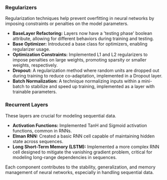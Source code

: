 ### Regularizers
Regularization techniques help prevent overfitting in neural networks by imposing constraints or penalties on the model parameters.
- **BaseLayer Refactoring:** Layers now have a 'testing phase' boolean attribute, allowing for different behaviors during training and testing.
- **Base Optimizer:** Introduced a base class for optimizers, enabling regularizer usage.
- **Optimization Constraints:** Implemented L1 and L2 regularizers to impose penalties on large weights, promoting sparsity or smaller weights, respectively.
- **Dropout:** A regularization method where random units are dropped out during training to reduce co-adaptation, implemented in a Dropout layer.
- **Batch Normalization:** A technique normalizing inputs within a mini-batch to stabilize and speed up training, implemented as a layer with trainable parameters.

### Recurrent Layers
These layers are crucial for modeling sequential data.
- **Activation Functions:** Implemented TanH and Sigmoid activation functions, common in RNNs.
- **Elman RNN:** Created a basic RNN cell capable of maintaining hidden state across sequences.
- **Long Short-Term Memory (LSTM):** Implemented a more complex RNN cell designed to mitigate the vanishing gradient problem, critical for modeling long-range dependencies in sequences.

Each component contributes to the stability, generalization, and memory management of neural networks, especially in handling sequential data.
